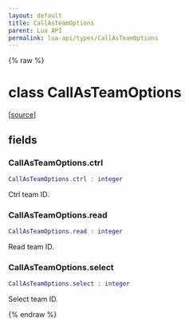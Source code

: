```yaml
---
layout: default
title: CallAsTeamOptions
parent: Lua API
permalink: lua-api/types/CallAsTeamOptions
---
```


{% raw %}

# class CallAsTeamOptions





[<a href="https://github.com/beyond-all-reason/spring/blob/0a561a37ee97c7883fd3f5a4bc995f9a4f6fdea0/rts/Lua/LuaHandleSynced.cpp#L2326-L2331" target="_blank">source</a>]





## fields


### CallAsTeamOptions.ctrl

```lua
CallAsTeamOptions.ctrl : integer
```



Ctrl team ID.


### CallAsTeamOptions.read

```lua
CallAsTeamOptions.read : integer
```



Read team ID.


### CallAsTeamOptions.select

```lua
CallAsTeamOptions.select : integer
```



Select team ID.




{% endraw %}